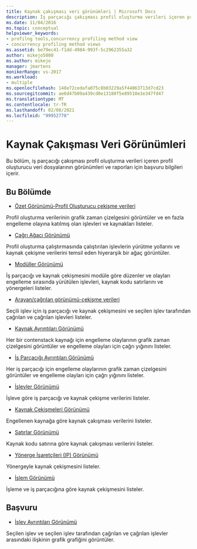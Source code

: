 ```yaml
---
title: Kaynak çakışması veri görünümleri | Microsoft Docs
description: İş parçacığı çakışması profil oluşturma verileri içeren profil oluşturucu veri dosyalarının görünümleri ve raporları için başvuru bilgileri hakkında bilgi edinin.
ms.date: 11/04/2016
ms.topic: conceptual
helpviewer_keywords:
- profilng tools,concurrency profiling method view
- concurrency profiling method views
ms.assetid: be79ec41-f1dd-4984-993f-5c2962355a32
author: mikejo5000
ms.author: mikejo
manager: jmartens
monikerRange: vs-2017
ms.workload:
- multiple
ms.openlocfilehash: 148e72cedafa075c8b03229a5f44063713d7cd23
ms.sourcegitcommit: ae6d47b09a439cd0e13180f5e89510e3e347fd47
ms.translationtype: MT
ms.contentlocale: tr-TR
ms.lasthandoff: 02/08/2021
ms.locfileid: "99952778"
---
```

# <a name="resource-contention-data-views"></a>Kaynak Çakışması Veri Görünümleri
Bu bölüm, iş parçacığı çakışması profil oluşturma verileri içeren profil oluşturucu veri dosyalarının görünümleri ve raporları için başvuru bilgileri içerir.

## <a name="in-this-section"></a>Bu Bölümde
- [Özet Görünümü-Profil Oluşturucu çekişme verileri](../profiling/resource-contention-data-views.md)

 Profil oluşturma verilerinin grafik zaman çizelgesini görüntüler ve en fazla engelleme olayına katılmış olan işlevleri ve kaynakları listeler.

- [Çağrı Ağacı Görünümü](../profiling/call-tree-view-contention-data.md)

 Profil oluşturma çalıştırmasında çalıştırılan işlevlerin yürütme yollarını ve kaynak çekişme verilerini temsil eden hiyerarşik bir ağaç görüntüler.

- [Modüller Görünümü](../profiling/modules-view-contention-data.md)

 İş parçacığı ve kaynak çekişmesini modüle göre düzenler ve olayları engelleme sırasında yürütülen işlevleri, kaynak kodu satırlarını ve yönergeleri listeler.

- [Arayan/çağrılan görünümü-çekişme verileri](../profiling/caller-callee-view-contention-data.md)

 Seçili işlev için iş parçacığı ve kaynak çekişmesini ve seçilen işlev tarafından çağrılan ve çağrılan işlevleri listeler.

- [Kaynak Ayrıntıları Görünümü](../profiling/resource-details-view-contention-data.md)

 Her bir contenstack kaynağı için engelleme olaylarının grafik zaman çizelgesini görüntüler ve engelleme olayları için çağrı yığınını listeler.

- [İş Parçacığı Ayrıntıları Görünümü](../profiling/thread-details-view-contention-data.md)

 Her iş parçacığı için engelleme olaylarının grafik zaman çizelgesini görüntüler ve engelleme olayları için çağrı yığınını listeler.

- [İşlevler Görünümü](../profiling/functions-view-contention-data.md)

 İşleve göre iş parçacığı ve kaynak çekişme verilerini listeler.

- [Kaynak Çekişmeleri Görünümü](../profiling/resource-contentions-view-contention-data.md)

 Engellenen kaynağa göre kaynak çakışması verilerini listeler.

- [Satırlar Görünümü](../profiling/lines-view-contention-data.md)

 Kaynak kodu satırına göre kaynak çakışması verilerini listeler.

- [Yönerge İşaretçileri (IP) Görünümü](../profiling/instruction-pointers-ips-view-contention-data.md)

 Yönergeyle kaynak çekişmesini listeler.

- [İşlem Görünümü](../profiling/process-view-contention-data.md)

 İşleme ve iş parçacığına göre kaynak çekişmesini listeler.

## <a name="reference"></a>Başvuru
- [İşlev Ayrıntıları Görünümü](../profiling/function-details-view.md)

 Seçilen işlev ve seçilen işlev tarafından çağrılan ve çağrılan işlevler arasındaki ilişkinin grafik grafiğini görüntüler.
